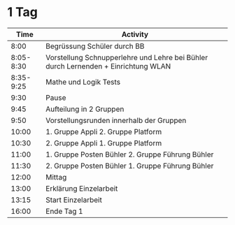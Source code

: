 # 1 Tag

| Time      | Activity                                                                           |
|-----------|------------------------------------------------------------------------------------|
| 8:00      | Begrüssung Schüler durch BB                                                        |
| 8:05-8:30 | Vorstellung Schnupperlehre und Lehre bei Bühler durch Lernenden + Einrichtung WLAN |
| 8:35-9:25 | Mathe und Logik Tests                                                              |
| 9:30      | Pause                                                                              |
| 9:45      | Aufteilung in 2 Gruppen                                                            |
| 9:50      | Vorstellungsrunden innerhalb der Gruppen                                           |
| 10:00     | 1. Gruppe Appli 2. Gruppe Platform                                                 |
| 10:30     | 2. Gruppe Appli 1. Gruppe Platform                                                 |
| 11:00     | 1. Gruppe Posten Bühler 2. Gruppe Führung Bühler                                   |
| 11:30     | 2. Gruppe Posten Bühler 1. Gruppe Führung Bühler                                   |
| 12:00     | Mittag                                                                             |
| 13:00     | Erklärung Einzelarbeit                                                             |
| 13:15     | Start Einzelarbeit                                                                 |
| 16:00     | Ende Tag 1                                                                         |
